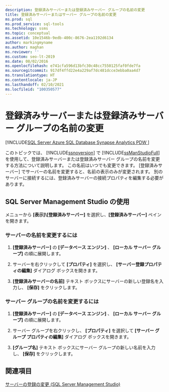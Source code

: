 ```yaml
---
description: 登録済みサーバーまたは登録済みサーバー グループの名前の変更
title: 登録済みサーバーまたはサーバー グループの名前の変更
ms.prod: sql
ms.prod_service: sql-tools
ms.technology: ssms
ms.topic: conceptual
ms.assetid: 10e1546b-9edb-400c-8676-2ea1192d6134
author: markingmyname
ms.author: maghan
ms.reviewer: ''
ms.custom: seo-lt-2019
ms.date: 08/02/2016
ms.openlocfilehash: e741cfa596d13bfc30c48cc7550125faf0fde7fa
ms.sourcegitcommit: 917df4ffd22e4a229af7dc481dcce3ebba0aa4d7
ms.translationtype: HT
ms.contentlocale: ja-JP
ms.lasthandoff: 02/10/2021
ms.locfileid: "100350577"
---
```

# <a name="change-the-name-of-registered-server-or-registered-server-group"></a>登録済みサーバーまたは登録済みサーバー グループの名前の変更

[!INCLUDE[SQL Server Azure SQL Database Synapse Analytics PDW ](../../includes/applies-to-version/sql-asdb-asdbmi-asa-pdw.md)]

このトピックでは、 [!INCLUDE[ssnoversion](../../includes/ssnoversion-md.md)] で [!INCLUDE[ssManStudioFull](../../includes/ssmanstudiofull-md.md)]を使用して、登録済みサーバーまたは登録済みサーバー グループの名前を変更する方法について説明します。 この名前はいつでも変更できます。 [登録済みサーバー] でサーバーの名前を変更すると、名前の表示のみが変更されます。 別のサーバーに接続するには、登録済みサーバーの接続プロパティを編集する必要があります。  
  
## <a name="using-sql-server-management-studio"></a><a name="SSMSProcedure"></a> SQL Server Management Studio の使用

メニューから **[表示]\\[登録済みサーバー]** を選択し、**[登録済みサーバー]** ペインを開きます。

### <a name="to-change-the-name-of-a-server"></a>サーバーの名前を変更するには

1. **[登録済みサーバー]** の **[データベース エンジン]** 、 **[ローカル サーバー グループ]** の順に展開します。  

2. サーバーを右クリックして **[プロパティ]** を選択し、 **[サーバー登録プロパティの編集]** ダイアログ ボックスを開きます。

3. **[登録済みサーバーの名前]** テキスト ボックスにサーバーの新しい登録名を入力し、 **[保存]** をクリックします。  

### <a name="to-change-the-name-of-a-server-group"></a>サーバー グループの名前を変更するには  

1. **[登録済みサーバー]** の **[データベース エンジン]** 、 **[ローカル サーバー グループ]** の順に展開します。  

2. サーバー グループを右クリックし、 **[プロパティ]** を選択して **[サーバー グループ プロパティの編集]** ダイアログ ボックスを開きます。 

3. **[グループ名]** テキスト ボックスにサーバー グループの新しい名前を入力し、 **[保存]** をクリックします。  

## <a name="see-also"></a>関連項目

[サーバーの登録の変更 &#40;SQL Server Management Studio&#41;](./change-a-server-s-registration-sql-server-management-studio.md)